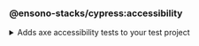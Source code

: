 <!-- markdownlint-disable MD041 -->
### @ensono-stacks/cypress:accessibility

<details>
<summary>Adds axe accessibility tests to your test project</summary>

The _accessibility_ generator installs the required plugins for conducting accessibility testing with cypress. Additionally, this will configure your test project to enable proper test reporting from `axe` while providing you with an example set of test cases.

## Usage

```bash
nx g @ensono-stacks/cypress:accessibility
```

### Command line arguments

The following command line arguments are available:

| Option                | Description                                                       | Type      | 
| ---------------       | --------------------------------------------------------------    | ---       | 
| --project -p             | The name of the test project to add accessibility tests to       | string  | 

### Generator Output

Scaffolding accessibility testing will add two dependencies to the `package.json`:

1. [`axe-core`](https://www.npmjs.com/package/axe-core) - The accessibility test engine
2. [`cypress-axe`](https://www.npmjs.com/package/cypress-axe) - Cypress integration with the accessibility test engine

Additionally, an example accessibility test will be generated, showcasing how to utilise _axe_ to scan your application for accessibility violations:

```text title="Generated files"
.
├── apps
│   ├── <app-name>
│   │   ├── cypress
│   │   │   │   ├── support
│   │   │   │   │   ├── e2e.ts #Terminal logging function configured
│   │   │   │   ├── e2e
│   │   │   │   │   ├── axe-accessibility.cy.ts #Example accessibility test using cypress
│   │   ├── cypress.config.js #setupNodeEvents configured for logging with terminal logging function
├──   tsconfig.cy.json #cypress-axe declared as a type
└──────────
```

:::note

Visit the [`Accessibility Testing`](../../testing/testing_in_nx/cypress_accessibility_testing.md) documentation for further details!

:::

</details>
